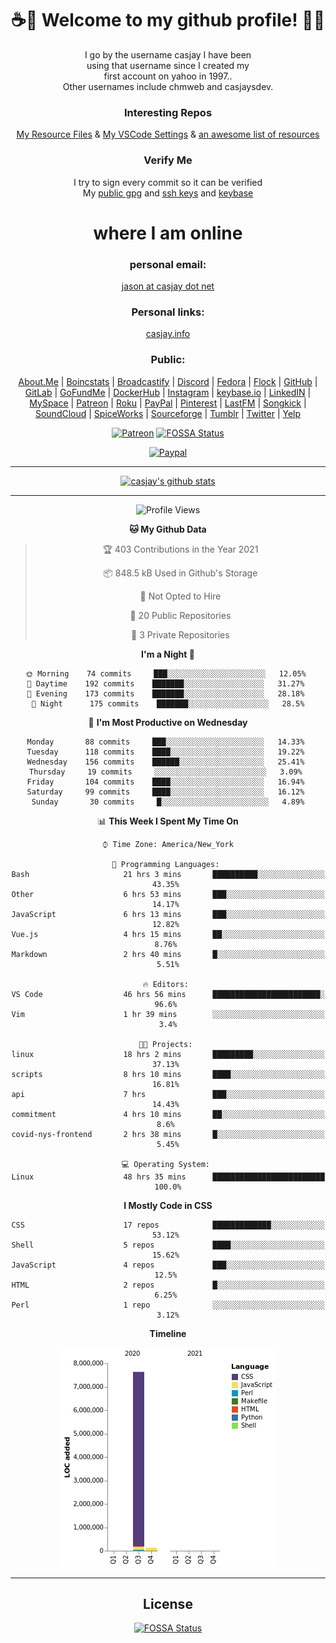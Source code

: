 <div align="center">  
  
# <strong> ☕👋 Welcome to my github profile! 👋🚀 </strong>  
  
I go by the username casjay I have been  
using that username since I created my  
first account on yahoo in 1997..  
Other usernames include chmweb and casjaysdev.  
  
### <strong> Interesting Repos </strong>  
[My Resource Files](https://github.com/casjay/resources) & 
[My VSCode Settings](https://github.com/casjay/vs-code) & 
[an awesome list of resources](https://github.com/casjay/awesome)
  
### <strong> Verify Me </strong>
I try to sign every commit so it can be verified  
My [public gpg](https://github.com/casjay/public/raw/master/jason.asc) and 
[ssh keys](https://github.com/casjay/public/raw/master/ssh_id.pub) and 
[keybase](https://keybase.io/casjay)  
  
# <strong> where I am online </strong>  
  
### <strong> personal email: </strong>  
[jason at casjay dot net](mailto:jason@casjay.net)  

### <strong> Personal links: </strong>  
[casjay.info](http://casjay.info)  
  
### <strong> Public: </strong>  
[About.Me](https://about.me/casjay) | 
[Boincstats](https://boincstats.com/en/page/profile/user/34665/) | 
[Broadcastify](http://www.radioreference.com/apps/user/?uid=184850) | 
[Discord](https://discord.gg/z2wS84v) | 
[Fedora](https://copr.fedorainfracloud.org/coprs/casjay) | 
[Flock](http://casjay.flock.com) | 
[GitHub](http://github.com/casjay) | 
[GitLab](http://gitlab.com/casjay) | 
[GoFundMe](https://www.gofundme.com/casjay) | 
[DockerHub](https://hub.docker.com/r/casjay/) | 
[Instagram](https://www.instagram.com/casjay/) | 
[keybase.io](http://keybase.io/casjay) | 
[LinkedIN](http://linkedin.com/in/casjay) | 
[MySpace](https://myspace.com/casjay) | 
[Patreon](https://www.patreon.com/casjay) | 
[Roku](https://my.roku.com/add/casjaysdev) | 
[PayPal](https://paypal.me/casjaysdev) | 
[Pinterest](https://www.pinterest.com/casjaysdev) | 
[LastFM](https://www.last.fm/user/Casjay) | 
[Songkick](https://www.songkick.com/users/casjay) | 
[SoundCloud](https://soundcloud.com/casjay) | 
[SpiceWorks](https://community.spiceworks.com/people/casjay) | 
[Sourceforge](https://sourceforge.net/u/chmweb/profile/) | 
[Tumblr](https://casjay.tumblr.com) | 
[Twitter](https://twitter.com/casjay) | 
[Yelp](https://www.yelp.com/user_details?userid=vSxaZZdqte5WhkOlsPqReQ)  
  
[![Patreon](https://img.shields.io/badge/patreon-donate-orange.svg)](https://www.patreon.com/casjay) [![FOSSA Status](https://app.fossa.com/api/projects/git%2Bgithub.com%2Fcasjay%2Fcasjay.svg?type=shield)](https://app.fossa.com/projects/git%2Bgithub.com%2Fcasjay%2Fcasjay?ref=badge_shield)

[![Paypal](https://img.shields.io/badge/Donate-PayPal-green.svg)](https://www.paypal.me/casjaysdev)  
  
---
[![casjay's github stats](https://gh-readme-stats.casjay.now.sh/api/?theme=dracula&username=casjay&show_icons=true)](https://github.com/casjay)  
  
---
<!--START_SECTION:waka-->
![Profile Views](http://img.shields.io/badge/Profile%20Views-58-blue)

**🐱 My Github Data** 

> 🏆 403 Contributions in the Year 2021
 > 
> 📦 848.5 kB Used in Github's Storage 
 > 
> 🚫 Not Opted to Hire
 > 
> 📜 20 Public Repositories 
 > 
> 🔑 3 Private Repositories  
 > 
**I'm a Night 🦉** 

```text
🌞 Morning    74 commits     ███░░░░░░░░░░░░░░░░░░░░░░   12.05% 
🌆 Daytime    192 commits    ███████░░░░░░░░░░░░░░░░░░   31.27% 
🌃 Evening    173 commits    ███████░░░░░░░░░░░░░░░░░░   28.18% 
🌙 Night      175 commits    ███████░░░░░░░░░░░░░░░░░░   28.5%

```
📅 **I'm Most Productive on Wednesday** 

```text
Monday       88 commits     ███░░░░░░░░░░░░░░░░░░░░░░   14.33% 
Tuesday      118 commits    ████░░░░░░░░░░░░░░░░░░░░░   19.22% 
Wednesday    156 commits    ██████░░░░░░░░░░░░░░░░░░░   25.41% 
Thursday     19 commits     ░░░░░░░░░░░░░░░░░░░░░░░░░   3.09% 
Friday       104 commits    ████░░░░░░░░░░░░░░░░░░░░░   16.94% 
Saturday     99 commits     ████░░░░░░░░░░░░░░░░░░░░░   16.12% 
Sunday       30 commits     █░░░░░░░░░░░░░░░░░░░░░░░░   4.89%

```


📊 **This Week I Spent My Time On** 

```text
⌚︎ Time Zone: America/New_York

💬 Programming Languages: 
Bash                     21 hrs 3 mins       ██████████░░░░░░░░░░░░░░░   43.35% 
Other                    6 hrs 53 mins       ███░░░░░░░░░░░░░░░░░░░░░░   14.17% 
JavaScript               6 hrs 13 mins       ███░░░░░░░░░░░░░░░░░░░░░░   12.82% 
Vue.js                   4 hrs 15 mins       ██░░░░░░░░░░░░░░░░░░░░░░░   8.76% 
Markdown                 2 hrs 40 mins       █░░░░░░░░░░░░░░░░░░░░░░░░   5.51%

🔥 Editors: 
VS Code                  46 hrs 56 mins      ████████████████████████░   96.6% 
Vim                      1 hr 39 mins        ░░░░░░░░░░░░░░░░░░░░░░░░░   3.4%

🐱‍💻 Projects: 
linux                    18 hrs 2 mins       █████████░░░░░░░░░░░░░░░░   37.13% 
scripts                  8 hrs 10 mins       ████░░░░░░░░░░░░░░░░░░░░░   16.81% 
api                      7 hrs               ███░░░░░░░░░░░░░░░░░░░░░░   14.43% 
commitment               4 hrs 10 mins       ██░░░░░░░░░░░░░░░░░░░░░░░   8.6% 
covid-nys-frontend       2 hrs 38 mins       █░░░░░░░░░░░░░░░░░░░░░░░░   5.45%

💻 Operating System: 
Linux                    48 hrs 35 mins      █████████████████████████   100.0%

```

**I Mostly Code in CSS** 

```text
CSS                      17 repos            █████████████░░░░░░░░░░░░   53.12% 
Shell                    5 repos             ████░░░░░░░░░░░░░░░░░░░░░   15.62% 
JavaScript               4 repos             ███░░░░░░░░░░░░░░░░░░░░░░   12.5% 
HTML                     2 repos             █░░░░░░░░░░░░░░░░░░░░░░░░   6.25% 
Perl                     1 repo              ░░░░░░░░░░░░░░░░░░░░░░░░░   3.12%

```


**Timeline**

![Chart not found](https://raw.githubusercontent.com/casjay/casjay/master/charts/bar_graph.png) 


<!--END_SECTION:waka-->
  
---

## License
[![FOSSA Status](https://app.fossa.com/api/projects/git%2Bgithub.com%2Fcasjay%2Fcasjay.svg?type=large)](https://app.fossa.com/projects/git%2Bgithub.com%2Fcasjay%2Fcasjay?ref=badge_large)

</div>  
